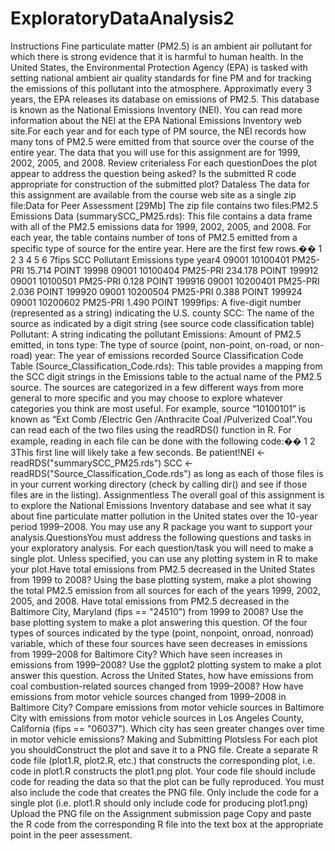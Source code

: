 # ExploratoryDataAnalysis2

Instructions
Fine particulate matter (PM2.5) is an ambient air pollutant for which there is strong evidence that it is harmful to human health. In the United States, the Environmental Protection Agency (EPA) is tasked with setting national ambient air quality standards for fine PM and for tracking the emissions of this pollutant into the atmosphere. Approximatly every 3 years, the EPA releases its database on emissions of PM2.5. This database is known as the National Emissions Inventory (NEI). You can read more information about the NEI at the EPA National Emissions Inventory web site.For each year and for each type of PM source, the NEI records how many tons of PM2.5 were emitted from that source over the course of the entire year. The data that you will use for this assignment are for 1999, 2002, 2005, and 2008. Review criterialess For each questionDoes the plot appear to address the question being asked? Is the submitted R code appropriate for construction of the submitted plot? Dataless The data for this assignment are available from the course web site as a single zip file:Data for Peer Assessment [29Mb] The zip file contains two files:PM2.5 Emissions Data (summarySCC_PM25.rds): This file contains a data frame with all of the PM2.5 emissions data for 1999, 2002, 2005, and 2008. For each year, the table contains number of tons of PM2.5 emitted from a specific type of source for the entire year. Here are the first few rows.�� 1 2 3 4 5 6 7fips SCC Pollutant Emissions type year4 09001 10100401 PM25-PRI 15.714 POINT 19998 09001 10100404 PM25-PRI 234.178 POINT 199912 09001 10100501 PM25-PRI 0.128 POINT 199916 09001 10200401 PM25-PRI 2.036 POINT 199920 09001 10200504 PM25-PRI 0.388 POINT 199924 09001 10200602 PM25-PRI 1.490 POINT 1999fips: A five-digit number (represented as a string) indicating the U.S. county SCC: The name of the source as indicated by a digit string (see source code classification table) Pollutant: A string indicating the pollutant Emissions: Amount of PM2.5 emitted, in tons type: The type of source (point, non-point, on-road, or non-road) year: The year of emissions recorded Source Classification Code Table (Source_Classification_Code.rds): This table provides a mapping from the SCC digit strings in the Emissions table to the actual name of the PM2.5 source. The sources are categorized in a few different ways from more general to more specific and you may choose to explore whatever categories you think are most useful. For example, source “10100101” is known as “Ext Comb /Electric Gen /Anthracite Coal /Pulverized Coal”.You can read each of the two files using the readRDS() function in R. For example, reading in each file can be done with the following code:�� 1 2 3This first line will likely take a few seconds. Be patient!NEI <- readRDS("summarySCC_PM25.rds") SCC <- readRDS("Source_Classification_Code.rds") as long as each of those files is in your current working directory (check by calling dir() and see if those files are in the listing). Assignmentless The overall goal of this assignment is to explore the National Emissions Inventory database and see what it say about fine particulate matter pollution in the United states over the 10-year period 1999–2008. You may use any R package you want to support your analysis.QuestionsYou must address the following questions and tasks in your exploratory analysis. For each question/task you will need to make a single plot. Unless specified, you can use any plotting system in R to make your plot.Have total emissions from PM2.5 decreased in the United States from 1999 to 2008? Using the base plotting system, make a plot showing the total PM2.5 emission from all sources for each of the years 1999, 2002, 2005, and 2008. Have total emissions from PM2.5 decreased in the Baltimore City, Maryland (fips == "24510") from 1999 to 2008? Use the base plotting system to make a plot answering this question. Of the four types of sources indicated by the type (point, nonpoint, onroad, nonroad) variable, which of these four sources have seen decreases in emissions from 1999–2008 for Baltimore City? Which have seen increases in emissions from 1999–2008? Use the ggplot2 plotting system to make a plot answer this question. Across the United States, how have emissions from coal combustion-related sources changed from 1999–2008? How have emissions from motor vehicle sources changed from 1999–2008 in Baltimore City? Compare emissions from motor vehicle sources in Baltimore City with emissions from motor vehicle sources in Los Angeles County, California (fips == "06037"). Which city has seen greater changes over time in motor vehicle emissions? Making and Submitting Plotsless For each plot you shouldConstruct the plot and save it to a PNG file. Create a separate R code file (plot1.R, plot2.R, etc.) that constructs the corresponding plot, i.e. code in plot1.R constructs the plot1.png plot. Your code file should include code for reading the data so that the plot can be fully reproduced. You must also include the code that creates the PNG file. Only include the code for a single plot (i.e. plot1.R should only include code for producing plot1.png) Upload the PNG file on the Assignment submission page Copy and paste the R code from the corresponding R file into the text box at the appropriate point in the peer assessment.
